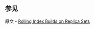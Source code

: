 ## 参见

原文 - [Rolling Index Builds on Replica Sets]( https://docs.mongodb.com/manual/tutorial/build-indexes-on-replica-sets/ )

